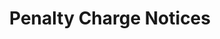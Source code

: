 ---
schema: default
title: Penalty Charge Notices
organization: Stirling Council
notes: >-
    **[Decriminalised Parking Enforcement (DPE)](https://www.legislation.gov.uk/ukpga/1991/40/contents) enables local authorities in Scotland to administer its own parking penalties, including the issuing of Penalty Charge Notices (PCNs) to vehicles who breach parking controls in specified areas.**

    **This dataset lists all PCNs issued and the contravention (reason) for the issue since DPE began on 03/05/2017.**

resources:
  - name: Penalty Charge Notices CSV
  - url: >-
      https://data.stirling.gov.uk/dataset/cb5bf6f3-4879-4baa-a7e9-243477d49aab/resource/ac2ebe4e-5eee-480b-a64a-536d48321ae4/download/20191016-parking-control-notices-03.05.2017-to-31.03.2018.csv
  - format: CSV

  - name: Penalty Charge Notices CSV
  - url: >-
      https://data.stirling.gov.uk/dataset/cb5bf6f3-4879-4baa-a7e9-243477d49aab/resource/4b8ca28d-25dc-4f90-a460-3a4ae6871712/download/20191016-parking-control-notices-01.04.2018-to-31.03.2019.csv
  - format: CSV

  - name: Penalty Charge Notices CSV
  - url: >-
      https://data.stirling.gov.uk/dataset/cb5bf6f3-4879-4baa-a7e9-243477d49aab/resource/192d01ab-42f7-4d25-bff3-124844a95b97/download/20210201-parking-control-notices-01.04.2019-to-31.03.2020.csv
  - format: CSV

  - name: Penalty Charge Notices CSV
  - url: >-
      https://data.stirling.gov.uk/dataset/cb5bf6f3-4879-4baa-a7e9-243477d49aab/resource/3c9bd3f3-344f-4221-8f50-543b3b502bbd/download/20210510-penalty-charge-notices-01.04.2020-to-31.03.2021.csv
  - format: CSV

  - name: Penalty Charge Notices CSV
  - url: >-
      https://data.stirling.gov.uk/dataset/cb5bf6f3-4879-4baa-a7e9-243477d49aab/resource/07bae006-78d2-4ff7-8f1c-39861a29e744/download/20210617-penalty-charge-notices-01.04.2021-to-31.03.2022.csv
  - format: CSV
license: Open Government Licence 3.0 (United Kingdom)
category:

  - LGCS Community Safety
maintainer: Stirling Council
maintainer_email: someone@example.com
---